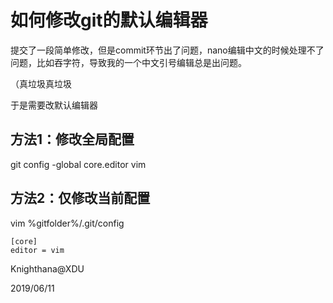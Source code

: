 
# 如何修改git的默认编辑器

 提交了一段简单修改，但是commit环节出了问题，nano编辑中文的时候处理不了问题，比如吞字符，导致我的一个中文引号编辑总是出问题。

 （真垃圾真垃圾

 于是需要改默认编辑器

## 方法1：修改全局配置
 
 git config -global core.editor vim

## 方法2：仅修改当前配置

 vim %gitfolder%/.git/config

 ```
 [core]
 editor = vim
 ```

 Knighthana@XDU

 2019/06/11

